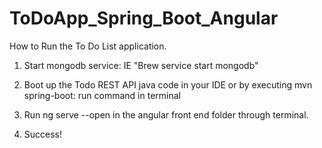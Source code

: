 # ToDoApp_Spring_Boot_Angular

How to Run the To Do List application.

1. Start mongodb service: IE "Brew service start mongodb"

2. Boot up the Todo REST API java code in your IDE or by executing mvn spring-boot: run command in terminal

3. Run ng serve --open in the angular front end folder through terminal.

4. Success!
